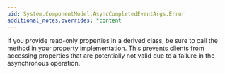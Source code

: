 ```yaml
---
uid: System.ComponentModel.AsyncCompletedEventArgs.Error
additional_notes.overrides: *content
---
```


<p>If you provide read-only properties in a derived class, be sure to call the <xref href="System.ComponentModel.AsyncCompletedEventArgs.RaiseExceptionIfNecessary"></xref> method in your property implementation. This prevents clients from accessing properties that are potentially not valid due to a failure in the asynchronous operation.</p>


